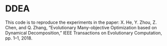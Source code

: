 # DDEA
This code is to reproduce the experiments in the paper: X. He, Y. Zhou, Z. Chen, and Q. Zhang, “Evolutionary Many-objective Optimization based on Dynamical Decomposition,” IEEE Transactions on Evolutionary Computation, pp. 1–1, 2018.




